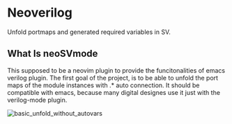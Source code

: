 # Neoverilog

Unfold portmaps and generated required variables in SV. 

## What Is neoSVmode
This supposed to be a neovim plugin to provide the funcitonalities of
emacs verilog plugin. The first goal of the project, is to be able to
unfold the port maps of the module instances with \.\* auto connection.
It should be compatible with emacs, because many digital designes use it 
just with the verilog-mode plugin. 

![basic_unfold_without_autovars](https://github.com/dodotronix/neoSVmode/assets/25354732/d9223257-000e-42ac-a1cc-5d784fc56fbb)
